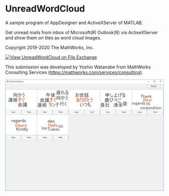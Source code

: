 # UnreadWordCloud
A sample program of AppDesigner and ActiveXServer of MATLAB.

Get unread mails from inbox of Microsoft(R) Outlook(R) via ActiveXServer and show them on tiles as word cloud images.

Copyright 2019-2020 The MathWorks, Inc.

[![View UnreadWordCloud on File Exchange](https://www.mathworks.com/matlabcentral/images/matlab-file-exchange.svg)](https://www.mathworks.com/matlabcentral/fileexchange/72066-unreadwordcloud)

This submission was developed by Yoshio Watanabe from MathWorks Consulting Services (https://mathworks.com/services/consulting).

![screenshot.png](screenshot.png)
